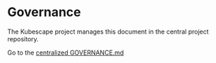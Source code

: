 # Governance

The Kubescape project manages this document in the central project repository.

Go to the [centralized GOVERNANCE.md](https://github.com/kubescape/project-governance/blob/main/GOVERNANCE.md)

